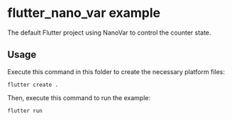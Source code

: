 # flutter_nano_var example

The default Flutter project using NanoVar to control the counter state.

## Usage

Execute this command in this folder to create the necessary platform files:

```
flutter create .
```

Then, execute this command to run the example:

```
flutter run
```
